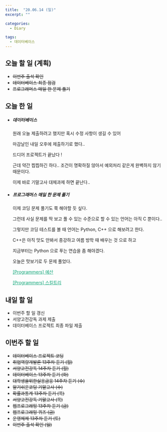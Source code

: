 ```yaml
---
title:  "20.06.14 (일)"
excerpt: ""

categories:
  - Diary

tags:
  - 데이터베이스
---
```


## 오늘 할 일 (계획)

- ~~이번주 출석 확인~~
- ~~데이터베이스 최종 점검~~
- ~~프로그래머스 매일 한 문제 풀기~~

## 오늘 한 일

- ##### 데이터베이스

  원래 오늘 제출하려고 했지만 혹시 수정 사항이 생길 수 있어

  마감날인 내일 오후에 제출하기로 했다..

  드디어 프로젝트가 끝났다 !

  근데 약간 찝찝하긴 하다.. 조건이 명확하질 않아서 예외처리 같은게 완벽하지 않기 때문이다.

  이제 바로 기말고사 대체과제 하면 끝난다..

- ##### 프로그래머스 매일 한 문제 풀기

  이제 코딩 문제 풀기도 쭉 해야할 듯 싶다.

  그런데 사실 문제를 딱 보고 풀 수 있는 수준으로 할 수 있는 언어는 아직 C 뿐이다..

  그렇지만 코딩 테스트를 볼 때 언어는 Python, C++ 으로 해보려고 한다.

  C++은 아직 맛도 안봐서 종강하고 여름 방학 때 배우는 것 으로 하고

  지금부터는 Python 으로 푸는 연습을 좀 해야겠다.

  오늘은 맛보기로 두 문제 풀었다.

  <a href="https://nam-ki-bok.github.io/quiz/Quiz_Budget/" style="color:#0FA678">[Programmers] 예산</a>

  <a href="https://nam-ki-bok.github.io/quiz/Quiz_Skill/" style="color:#0FA678">[Programmers] 스킬트리</a>

## 내일 할 일

- 이번주 할 일 갱신
- 서양고전강독 과제 제출
- 데이터베이스 프로젝트 최종 파일 제출

## 이번주 할 일

- ~~데이터베이스 프로젝트 코딩~~
- ~~취업역량개발론 13주차 듣기 (월)~~
- ~~서양고전강독 14주차 듣기 (월)~~
- ~~데이터베이스 13주차 듣기 (화)~~
- ~~대학생을위한실용금융 14주차 듣기 (수)~~
- ~~알기쉬운코딩 기말고사 (수)~~
- ~~확률과통계 13주차 듣기 (목)~~
- ~~서양고전강독 기말고사 (목)~~
- ~~웹프로그래밍 13주차 듣기 (금)~~
- ~~웹프로그래밍 퀴즈 (금)~~
- ~~운영체제 13주차 듣기 (토)~~
- ~~이번주 출석 확인 (일)~~

